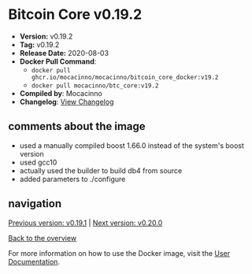 # Bitcoin Core v0.19.2

- **Version:** v0.19.2
- **Tag:** v0.19.2
- **Release Date:** 2020-08-03
- **Docker Pull Command**:
  - `docker pull ghcr.io/mocacinno/mocacinno/bitcoin_core_docker:v19.2`
  - `docker pull mocacinno/btc_core:v19.2`
- **Compiled by**: Mocacinno
- **Changelog**: [View Changelog](https://github.com/bitcoin/bitcoin/blob/v0.19.2/doc/release-notes.md)

## comments about the image

- used a manually compiled boost 1.66.0 instead of the system's boost version
- used gcc10
- actually used the builder to build db4 from source
- added parameters to ./configure

## navigation

[Previous version: v0.19.1](./v19.1.md) | [Next version: v0.20.0](./v20.0.md)

[Back to the overview](./Readme.md)

For more information on how to use the Docker image, visit the [User Documentation](../userdocs/README.md).
